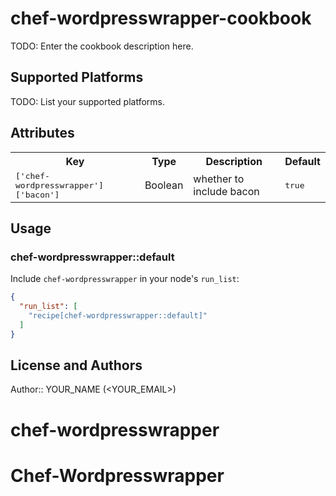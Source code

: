 # chef-wordpresswrapper-cookbook

TODO: Enter the cookbook description here.

## Supported Platforms

TODO: List your supported platforms.

## Attributes

<table>
  <tr>
    <th>Key</th>
    <th>Type</th>
    <th>Description</th>
    <th>Default</th>
  </tr>
  <tr>
    <td><tt>['chef-wordpresswrapper']['bacon']</tt></td>
    <td>Boolean</td>
    <td>whether to include bacon</td>
    <td><tt>true</tt></td>
  </tr>
</table>

## Usage

### chef-wordpresswrapper::default

Include `chef-wordpresswrapper` in your node's `run_list`:

```json
{
  "run_list": [
    "recipe[chef-wordpresswrapper::default]"
  ]
}
```

## License and Authors

Author:: YOUR_NAME (<YOUR_EMAIL>)
# chef-wordpresswrapper
# Chef-Wordpresswrapper
